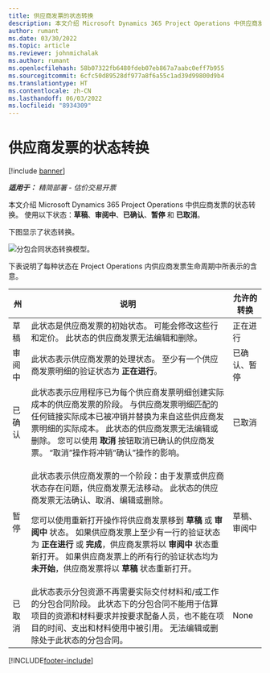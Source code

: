 ```yaml
---
title: 供应商发票的状态转换
description: 本文介绍 Microsoft Dynamics 365 Project Operations 中供应商发票的状态转换。
author: rumant
ms.date: 03/30/2022
ms.topic: article
ms.reviewer: johnmichalak
ms.author: rumant
ms.openlocfilehash: 58b07322fb6480fdeb07eb867a7aabc0eff7b955
ms.sourcegitcommit: 6cfc50d89528df977a8f6a55c1ad39d99800d9b4
ms.translationtype: HT
ms.contentlocale: zh-CN
ms.lasthandoff: 06/03/2022
ms.locfileid: "8934309"
---
```

# <a name="state-transitions-on-a-vendor-invoice"></a>供应商发票的状态转换

[!include [banner](../../includes/dataverse-preview.md)]

_**适用于：** 精简部署 - 估价交易开票_

本文介绍 Microsoft Dynamics 365 Project Operations 中供应商发票的状态转换。 使用以下状态：**草稿**、**审阅中**、**已确认**、**暂停** 和 **已取消**。

下图显示了状态转换。

![分包合同状态转换模型。](../media/VI_State_Model.jpg)

下表说明了每种状态在 Project Operations 内供应商发票生命周期中所表示的含意。

| 州 | 说明  | 允许的转换 |
| --- | --- | --- |
| 草稿 | 此状态是供应商发票的初始状态。 可能会修改这些行和定价。 此状态的供应商发票无法编辑和删除。 | 正在进行 |
| 审阅中 | 此状态表示供应商发票的处理状态。 至少有一个供应商发票明细的验证状态为 **正在进行**。 | 已确认、暂停 |
| 已确认 | 此状态表示应用程序已为每个供应商发票明细创建实际成本的供应商发票的阶段。 与供应商发票明细匹配的任何链接实际成本已被冲销并替换为来自这些供应商发票明细的实际成本。 此状态的供应商发票无法编辑或删除。 您可以使用 **取消** 按钮取消已确认的供应商发票。 “取消”操作将冲销“确认”操作的影响。 | 已取消 |
| 暂停 | <p>此状态表示供应商发票的一个阶段：由于发票或供应商状态存在问题，供应商发票无法移动。 此状态的供应商发票无法确认、取消、编辑或删除。</p><p>您可以使用重新打开操作将供应商发票移到 **草稿** 或 **审阅中** 状态。 如果供应商发票上至少有一行的验证状态为 **正在进行** 或 **完成**，供应商发票将以 **审阅中** 状态重新打开。 如果供应商发票上的所有行的验证状态均为 **未开始**，供应商发票将以 **草稿** 状态重新打开。</p> | 草稿、审阅中 |
| 已取消 | 此状态表示分包资源不再需要实际交付材料和/或工作的分包合同阶段。 此状态下的分包合同不能用于估算项目的资源和材料要求并按要求配备人员，也不能在项目的时间、支出和材料使用中被引用。 无法编辑或删除处于此状态的分包合同。 | None |

[!INCLUDE[footer-include](../../includes/footer-banner.md)]
